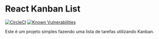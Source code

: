 # React Kanban List

[![CircleCI](https://circleci.com/gh/Oda2/react-kanban-list.svg?style=svg)](https://circleci.com/gh/Oda2/react-kanban-list)
[![Known Vulnerabilities](https://snyk.io/test/github/Oda2/hapi-boilerplate/badge.svg?targetFile=package.json)](https://snyk.io/test/github/Oda2/hapi-boilerplate?targetFile=package.json)


Este é um projeto simples fazendo uma lista de tarefas utilizando Kanban.